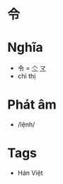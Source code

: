 # 令

# Nghĩa
* 令 = [亽](亽.md) [龴](龴.md)
* chỉ thị

# Phát âm
* /lệnh/

# Tags
* Hán Việt

<script>window.HANZI_FIELD='令';</script>
